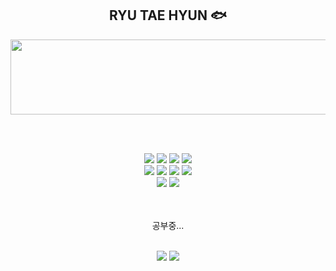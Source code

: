 <div align="center">

## RYU TAE HYUN 🐟


<a href="https://www.gitanimals.org/en_US?utm_medium=image&utm_source=aryu1217&utm_content=line">
  <img
    src="https://render.gitanimals.org/lines/aryu1217?pet-id=754371281114996219"
    width="540"
    height="120"
  />
</a>
  

<br><br>

<img src="https://img.shields.io/badge/html5-E34F26?style=for-the-badge&logo=html5&logoColor=white" />
<img src="https://img.shields.io/badge/css-1572B6?style=for-the-badge&logo=css3&logoColor=white" />
<img src="https://img.shields.io/badge/javascript-F7DF1E?style=for-the-badge&logo=javascript&logoColor=black" />
<img src="https://img.shields.io/badge/tailwindcss-38BDF8?style=for-the-badge&logo=tailwindcss&logoColor=white" />

<br>

<img src="https://img.shields.io/badge/react-61DAFB?style=for-the-badge&logo=react&logoColor=black" />
<img src="https://img.shields.io/badge/React%20Native-61DAFB?style=for-the-badge&logo=react&logoColor=black" />
<img src="https://img.shields.io/badge/React%20Query-FF4154?style=for-the-badge&logo=react%20query&logoColor=white" />
<img src="https://img.shields.io/badge/R3F-%40react--three%2Ffiber-blueviolet?style=for-the-badge" />

<br>

<img src="https://img.shields.io/badge/Next.js-000000?style=for-the-badge&logo=next.js&logoColor=white" />
<img src="https://img.shields.io/badge/Supabase-3ECF8E?style=for-the-badge&logo=supabase&logoColor=white" />

<br><br>
공부중...
<br><br>

<img src="https://img.shields.io/badge/TypeScript-3178C6?style=for-the-badge&logo=typescript&logoColor=white" />
<img src="https://img.shields.io/badge/Jest-C21325?style=for-the-badge&logo=jest&logoColor=white" />

</div>
